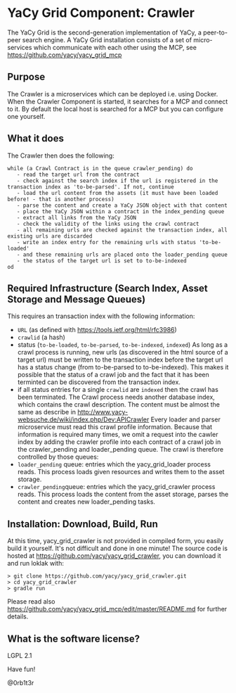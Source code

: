 # YaCy Grid Component: Crawler

The YaCy Grid is the second-generation implementation of YaCy, a peer-to-peer search engine.
A YaCy Grid installation consists of a set of micro-services which communicate with each other
using the MCP, see https://github.com/yacy/yacy_grid_mcp

## Purpose

The Crawler is a microservices which can be deployed i.e. using Docker. When the Crawler Component
is started, it searches for a MCP and connect to it. By default the local host is searched for a
MCP but you can configure one yourself.

## What it does

The Crawler then does the following:

```
while (a Crawl Contract is in the queue crawler_pending) do
   - read the target url from the contract
   - check against the search index if the url is registered in the transaction index as 'to-be-parsed'. If not, continue
   - load the url content from the assets (it must have been loaded before! - that is another process)
   - parse the content and create a YaCy JSON object with that content
   - place the YaCy JSON within a contract in the index_pending queue
   - extract all links from the YaCy JSON
   - check the validity of the links using the crawl contract
   - all remaining urls are checked against the transaction index, all existing urls are discarded
   - write an index entry for the remaining urls with status 'to-be-loaded'
   - and these remaining urls are placed onto the loader_pending queue
   - the status of the target url is set to to-be-indexed
od
```
## Required Infrastructure (Search Index, Asset Storage and Message Queues)

This requires an transaction index with the following information:
* `URL` (as defined with https://tools.ietf.org/html/rfc3986)
* `crawlid` (a hash)
* status (`to-be-loaded`, `to-be-parsed`, `to-be-indexed`, `indexed`)
As long as a crawl process is running, new urls (as discovered in the html source of a target url)
must be written to the transaction index before the target url has a status change (from to-be-parsed to to-be-indexed).
This makes it possible that the status of a crawl job and the fact that it has been terminted can be
discovered from the transaction index.
* if all status entries for a single `crawlid` are `indexed` then the crawl has been terminated.
The Crawl process needs another database index, which contains the crawl description. The content must be almost the same as
describe in http://www.yacy-websuche.de/wiki/index.php/Dev:APICrawler
Every loader and parser microservice must read this crawl profile information. Because that information is required
many times, we omit a request into the cawler index by adding the crawler profile into each contract of a crawl job in the
crawler_pending and loader_pending queue.
The crawl is therefore controlled by those queues:
* `loader_pending` queue: entries which the yacy_grid_loader process reads. This process loads given resources and writes them to the asset storage.
* `crawler_pending`queue: entries which the yacy_grid_crawler process reads. This process loads the content from the asset storage, parses the content and creates new loader_pending tasks.

## Installation: Download, Build, Run
At this time, yacy_grid_crawler is not provided in compiled form, you easily build it yourself. It's not difficult and done in one minute! The source code is hosted at https://github.com/yacy/yacy_grid_crawler, you can download it and run loklak with:

    > git clone https://github.com/yacy/yacy_grid_crawler.git
    > cd yacy_grid_crawler
    > gradle run

Please read also https://github.com/yacy/yacy_grid_mcp/edit/master/README.md for further details.

## What is the software license?
LGPL 2.1

Have fun!

@0rb1t3r
